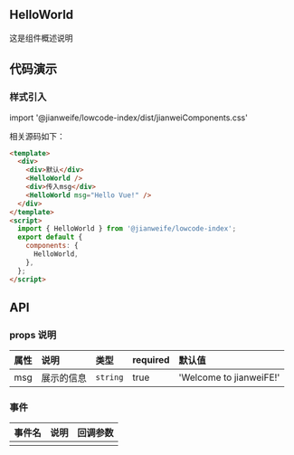 ## HelloWorld

这是组件概述说明

## 代码演示

### 样式引入

import '@jianweife/lowcode-index/dist/jianweiComponents.css'

<HelloWorldDemo />

相关源码如下：

```html
<template>
  <div>
    <div>默认</div>
    <HelloWorld />
    <div>传入msg</div>
    <HelloWorld msg="Hello Vue!" />
  </div>
</template>
<script>
  import { HelloWorld } from '@jianweife/lowcode-index';
  export default {
    components: {
      HelloWorld,
    },
  };
</script>
```

## API

### props 说明

| 属性 | 说明       | 类型   | required | 默认值                  |
| :--- | :--------- | :----- | :------- | :---------------------- |
| msg  | 展示的信息 | `string` | true     | 'Welcome to jianweiFE!' |

### 事件

| 事件名 | 说明 | 回调参数 |
| :----- | :--- | :------- |
|        |      |          |
